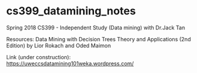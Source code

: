 # cs399_datamining_notes
Spring 2018 CS399 - Independent Study (Data mining) with Dr.Jack Tan 

Resources: Data Mining with Decision Trees Theory and Applications (2nd Edition) by Lior Rokach and Oded Maimon

Link (under construction): https://uweccsdatamining101weka.wordpress.com/ 
